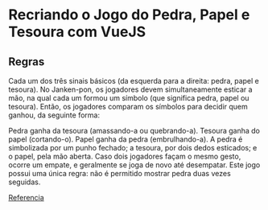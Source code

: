 # Recriando o Jogo do Pedra, Papel e Tesoura com VueJS

## Regras

Cada um dos três sinais básicos (da esquerda para a direita: pedra, papel e tesoura).
No Janken-pon, os jogadores devem simultaneamente esticar a mão, na qual cada um formou um símbolo (que significa pedra, papel ou tesoura). Então, os jogadores comparam os símbolos para decidir quem ganhou, da seguinte forma:

Pedra ganha da tesoura (amassando-a ou quebrando-a).
Tesoura ganha do papel (cortando-o).
Papel ganha da pedra (embrulhando-a).
A pedra é simbolizada por um punho fechado; a tesoura, por dois dedos esticados; e o papel, pela mão aberta. Caso dois jogadores façam o mesmo gesto, ocorre um empate, e geralmente se joga de novo até desempatar. Este jogo possui uma única regra: não é permitido mostrar pedra duas vezes seguidas.

[Referencia](https://pt.wikipedia.org/wiki/Pedra,_papel_e_tesoura)
